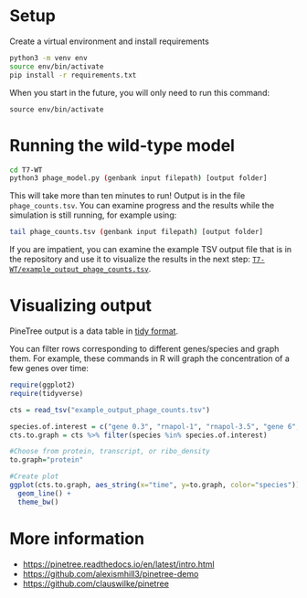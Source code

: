 #  Setup

Create a virtual environment and install requirements
```sh
python3 -m venv env
source env/bin/activate
pip install -r requirements.txt
```

When you start in the future, you will only need to run this command:
```
source env/bin/activate
```

# Running the wild-type model

```sh
cd T7-WT
python3 phage_model.py (genbank input filepath) [output folder]
```
This will take more than ten minutes to run! Output is in the file `phage_counts.tsv`.
You can examine progress and the results while the simulation is still running,
for example using:

```sh
tail phage_counts.tsv (genbank input filepath) [output folder]
```

If you are impatient, you can examine the example TSV output file that is in the repository and use it to visualize the results in the next step: [`T7-WT/example_output_phage_counts.tsv`](T7-WT/example_output_phage_counts.tsv).

# Visualizing output

PineTree output is a data table in [tidy format](https://cran.r-project.org/web/packages/tidyr/vignettes/tidy-data.html).

You can filter rows corresponding to different genes/species and graph them. For example, these commands in R will graph the concentration of a few genes over time:

```R
require(ggplot2)
require(tidyverse)

cts = read_tsv("example_output_phage_counts.tsv")

species.of.interest = c("gene 0.3", "rnapol-1", "rnapol-3.5", "gene 6", "gene 9")
cts.to.graph = cts %>% filter(species %in% species.of.interest)

#Choose from protein, transcript, or ribo_density
to.graph="protein"

#Create plot
ggplot(cts.to.graph, aes_string(x="time", y=to.graph, color="species")) +
  geom_line() +
  theme_bw()
```

# More information

* https://pinetree.readthedocs.io/en/latest/intro.html
* https://github.com/alexismhill3/pinetree-demo
* https://github.com/clauswilke/pinetree
